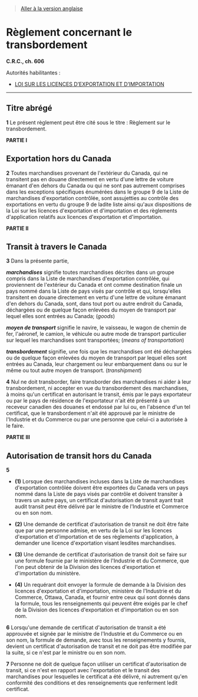 > [Aller à la version anglaise](/en/Regulations/Consolidated%20Regulations%20of%20Canada/601-700/C.R.C.,%20c.%20606.md)

# Règlement concernant le transbordement

**C.R.C., ch. 606**

Autorités habilitantes : 
- [LOI SUR LES LICENCES D’EXPORTATION ET D’IMPORTATION](/fr/Lois/Lois%20révisées%20du%20Canada/E/E-19.md)

----------



## Titre abrégé


**1** Le présent règlement peut être cité sous le titre : Règlement sur le transbordement.




**PARTIE I** 
## Exportation hors du Canada


**2** Toutes marchandises provenant de l'extérieur du Canada, qui ne transitent pas en douane directement en vertu d'une lettre de voiture émanant d'en dehors du Canada ou qui ne sont pas autrement comprises dans les exceptions spécifiques énumérées dans le groupe 9 de la Liste de marchandises d'exportation contrôlée, sont assujetties au contrôle des exportations en vertu du groupe 9 de ladite liste ainsi qu'aux dispositions de la Loi sur les licences d'exportation et d'importation et des règlements d'application relatifs aux licences d'exportation et d'importation.




**PARTIE II** 
## Transit à travers le Canada


**3** Dans la présente partie,

***marchandises*** signifie toutes marchandises décrites dans un groupe compris dans la Liste de marchandises d'exportation contrôlée, qui proviennent de l'extérieur du Canada et ont comme destination finale un pays nommé dans la Liste de pays visés par contrôle et qui, lorsqu'elles transitent en douane directement en vertu d'une lettre de voiture émanant d'en dehors du Canada, sont, dans tout port ou autre endroit du Canada, déchargées ou de quelque façon enlevées du moyen de transport par lequel elles sont entrées au Canada; (*goods*)

***moyen de transport*** signifie le navire, le vaisseau, le wagon de chemin de fer, l'aéronef, le camion, le véhicule ou autre mode de transport particulier sur lequel les marchandises sont transportées; (*means of transportation*)

***transbordement*** signifie, une fois que les marchandises ont été déchargées ou de quelque façon enlevées du moyen de transport par lequel elles sont entrées au Canada, leur chargement ou leur embarquement dans ou sur le même ou tout autre moyen de transport. (*transhipment*)



**4** Nul ne doit transborder, faire transborder des marchandises ni aider à leur transbordement, ni accepter en vue du transbordement des marchandises, à moins qu'un certificat en autorisant le transit, émis par le pays exportateur ou par le pays de résidence de l'exportateur n'ait été présenté à un receveur canadien des douanes et endossé par lui ou, en l'absence d'un tel certificat, que le transbordement n'ait été approuvé par le ministre de l'Industrie et du Commerce ou par une personne que celui-ci a autorisée à le faire.




**PARTIE III** 
## Autorisation de transit hors du Canada


**5** 

- **(1)** Lorsque des marchandises incluses dans la Liste de marchandises d'exportation contrôlée doivent être exportées du Canada vers un pays nommé dans la Liste de pays visés par contrôle et doivent transiter à travers un autre pays, un certificat d'autorisation de transit ayant trait audit transit peut être délivré par le ministre de l'Industrie et Commerce ou en son nom.

- **(2)** Une demande de certificat d'autorisation de transit ne doit être faite que par une personne admise, en vertu de la Loi sur les licences d'exportation et d'importation et de ses règlements d'application, à demander une licence d'exportation visant lesdites marchandises.

- **(3)** Une demande de certificat d'autorisation de transit doit se faire sur une formule fournie par le ministère de l'Industrie et du Commerce, que l'on peut obtenir de la Division des licences d'exportation et d'importation du ministère.

- **(4)** Un requérant doit envoyer la formule de demande à la Division des licences d'exportation et d'importation, ministère de l'Industrie et du Commerce, Ottawa, Canada, et fournir entre ceux qui sont donnés dans la formule, tous les renseignements qui peuvent être exigés par le chef de la Division des licences d'exportation et d'importation ou en son nom.



**6** Lorsqu'une demande de certificat d'autorisation de transit a été approuvée et signée par le ministre de l'Industrie et du Commerce ou en son nom, la formule de demande, avec tous les renseignements y fournis, devient un certificat d'autorisation de transit et ne doit pas être modifiée par la suite, si ce n'est par le ministre ou en son nom.



**7** Personne ne doit de quelque façon utiliser un certificat d'autorisation de transit, si ce n'est en rapport avec l'exportation et le transit des marchandises pour lesquelles le certificat a été délivré, ni autrement qu'en conformité des conditions et des renseignements que renferment ledit certificat.


